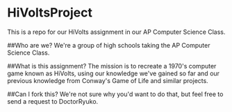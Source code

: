 HiVoltsProject
==============

This is a repo for our HiVolts assignment in our AP Computer Science Class.

##Who are we?
We're a group of high schools taking the AP Computer Science Class.

##What is this assignment?
The mission is to recreate a 1970's computer game known as HiVolts, using our knowledge we've gained so far
and our previous knowledge from Conway's Game of Life and similar projects.

##Can I fork this?
We're not sure why you'd want to do that, but feel free to send a request to DoctorRyuko.

